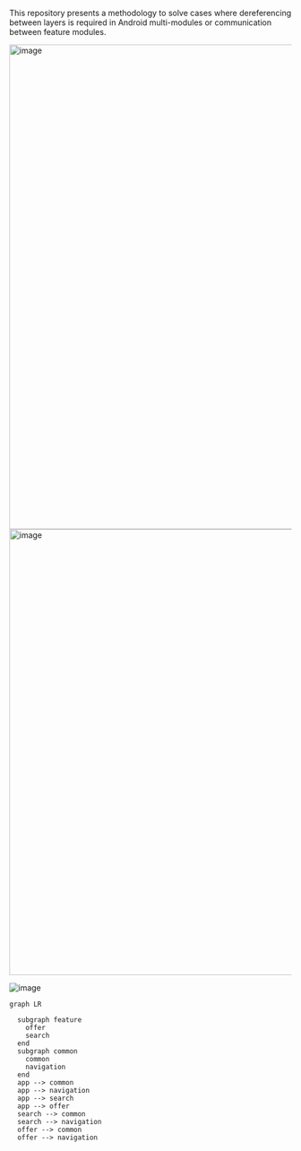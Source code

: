 This repository presents a methodology to solve cases where dereferencing between layers is required in Android multi-modules or communication between feature modules.

<img width="865" alt="image" src="https://github.com/sorikirisulong/android_multi_module_navigator/assets/103094210/32011761-b755-42cf-8f75-99701e1e1189">





<img width="796" alt="image" src="https://github.com/sorikirisulong/android_multi_module_navigator/assets/103094210/d7d4c946-0751-4b23-af1a-65dba9274b17">

![image](https://github.com/sorikirisulong/android_multi_module_navigator/assets/103094210/0536098d-6ee0-46ca-819a-976512d5acc7)

```mermaid
graph LR

  subgraph feature
    offer
    search
  end
  subgraph common
    common
    navigation
  end
  app --> common
  app --> navigation
  app --> search
  app --> offer
  search --> common
  search --> navigation
  offer --> common
  offer --> navigation
```

